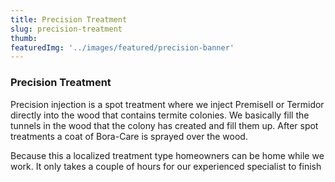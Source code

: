 ```yaml
---
title: Precision Treatment
slug: precision-treatment
thumb: 
featuredImg: '../images/featured/precision-banner'
---
```


### Precision Treatment

Precision injection is a spot treatment where we inject PremiseII or Termidor directly into the wood that contains termite colonies. We basically fill the tunnels in the wood that the colony has created and fill them up. After spot treatments a coat of Bora-Care is sprayed over the wood.

Because this a localized treatment type homeowners can be home while we work. It only takes a couple of hours for our experienced specialist to finish